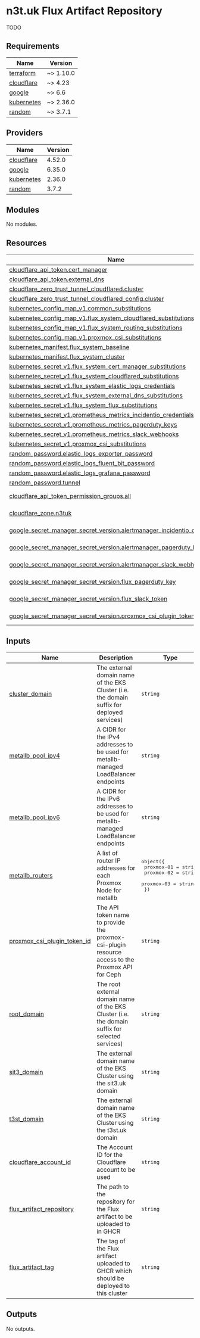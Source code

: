 # n3t.uk Flux Artifact Repository

TODO

<!-- terraform-docs-start -->
<!-- prettier-ignore-start -->

## Requirements

| Name | Version |
|------|---------|
| <a name="requirement_terraform"></a> [terraform](#requirement\_terraform) | ~> 1.10.0 |
| <a name="requirement_cloudflare"></a> [cloudflare](#requirement\_cloudflare) | ~> 4.23 |
| <a name="requirement_google"></a> [google](#requirement\_google) | ~> 6.6 |
| <a name="requirement_kubernetes"></a> [kubernetes](#requirement\_kubernetes) | ~> 2.36.0 |
| <a name="requirement_random"></a> [random](#requirement\_random) | ~> 3.7.1 |

## Providers

| Name | Version |
|------|---------|
| <a name="provider_cloudflare"></a> [cloudflare](#provider\_cloudflare) | 4.52.0 |
| <a name="provider_google"></a> [google](#provider\_google) | 6.35.0 |
| <a name="provider_kubernetes"></a> [kubernetes](#provider\_kubernetes) | 2.36.0 |
| <a name="provider_random"></a> [random](#provider\_random) | 3.7.2 |

## Modules

No modules.

## Resources

| Name | Type |
|------|------|
| [cloudflare_api_token.cert_manager](https://registry.terraform.io/providers/cloudflare/cloudflare/latest/docs/resources/api_token) | resource |
| [cloudflare_api_token.external_dns](https://registry.terraform.io/providers/cloudflare/cloudflare/latest/docs/resources/api_token) | resource |
| [cloudflare_zero_trust_tunnel_cloudflared.cluster](https://registry.terraform.io/providers/cloudflare/cloudflare/latest/docs/resources/zero_trust_tunnel_cloudflared) | resource |
| [cloudflare_zero_trust_tunnel_cloudflared_config.cluster](https://registry.terraform.io/providers/cloudflare/cloudflare/latest/docs/resources/zero_trust_tunnel_cloudflared_config) | resource |
| [kubernetes_config_map_v1.common_substitutions](https://registry.terraform.io/providers/hashicorp/kubernetes/latest/docs/resources/config_map_v1) | resource |
| [kubernetes_config_map_v1.flux_system_cloudflared_substitutions](https://registry.terraform.io/providers/hashicorp/kubernetes/latest/docs/resources/config_map_v1) | resource |
| [kubernetes_config_map_v1.flux_system_routing_substitutions](https://registry.terraform.io/providers/hashicorp/kubernetes/latest/docs/resources/config_map_v1) | resource |
| [kubernetes_config_map_v1.proxmox_csi_substitutions](https://registry.terraform.io/providers/hashicorp/kubernetes/latest/docs/resources/config_map_v1) | resource |
| [kubernetes_manifest.flux_system_baseline](https://registry.terraform.io/providers/hashicorp/kubernetes/latest/docs/resources/manifest) | resource |
| [kubernetes_manifest.flux_system_cluster](https://registry.terraform.io/providers/hashicorp/kubernetes/latest/docs/resources/manifest) | resource |
| [kubernetes_secret_v1.flux_system_cert_manager_substitutions](https://registry.terraform.io/providers/hashicorp/kubernetes/latest/docs/resources/secret_v1) | resource |
| [kubernetes_secret_v1.flux_system_cloudflared_substitutions](https://registry.terraform.io/providers/hashicorp/kubernetes/latest/docs/resources/secret_v1) | resource |
| [kubernetes_secret_v1.flux_system_elastic_logs_credentials](https://registry.terraform.io/providers/hashicorp/kubernetes/latest/docs/resources/secret_v1) | resource |
| [kubernetes_secret_v1.flux_system_external_dns_substitutions](https://registry.terraform.io/providers/hashicorp/kubernetes/latest/docs/resources/secret_v1) | resource |
| [kubernetes_secret_v1.flux_system_flux_substitutions](https://registry.terraform.io/providers/hashicorp/kubernetes/latest/docs/resources/secret_v1) | resource |
| [kubernetes_secret_v1.prometheus_metrics_incidentio_credentials](https://registry.terraform.io/providers/hashicorp/kubernetes/latest/docs/resources/secret_v1) | resource |
| [kubernetes_secret_v1.prometheus_metrics_pagerduty_keys](https://registry.terraform.io/providers/hashicorp/kubernetes/latest/docs/resources/secret_v1) | resource |
| [kubernetes_secret_v1.prometheus_metrics_slack_webhooks](https://registry.terraform.io/providers/hashicorp/kubernetes/latest/docs/resources/secret_v1) | resource |
| [kubernetes_secret_v1.proxmox_csi_substitutions](https://registry.terraform.io/providers/hashicorp/kubernetes/latest/docs/resources/secret_v1) | resource |
| [random_password.elastic_logs_exporter_password](https://registry.terraform.io/providers/hashicorp/random/latest/docs/resources/password) | resource |
| [random_password.elastic_logs_fluent_bit_password](https://registry.terraform.io/providers/hashicorp/random/latest/docs/resources/password) | resource |
| [random_password.elastic_logs_grafana_password](https://registry.terraform.io/providers/hashicorp/random/latest/docs/resources/password) | resource |
| [random_password.tunnel](https://registry.terraform.io/providers/hashicorp/random/latest/docs/resources/password) | resource |
| [cloudflare_api_token_permission_groups.all](https://registry.terraform.io/providers/cloudflare/cloudflare/latest/docs/data-sources/api_token_permission_groups) | data source |
| [cloudflare_zone.n3tuk](https://registry.terraform.io/providers/cloudflare/cloudflare/latest/docs/data-sources/zone) | data source |
| [google_secret_manager_secret_version.alertmanager_incidentio_credentials](https://registry.terraform.io/providers/hashicorp/google/latest/docs/data-sources/secret_manager_secret_version) | data source |
| [google_secret_manager_secret_version.alertmanager_pagerduty_key](https://registry.terraform.io/providers/hashicorp/google/latest/docs/data-sources/secret_manager_secret_version) | data source |
| [google_secret_manager_secret_version.alertmanager_slack_webhooks](https://registry.terraform.io/providers/hashicorp/google/latest/docs/data-sources/secret_manager_secret_version) | data source |
| [google_secret_manager_secret_version.flux_pagerduty_key](https://registry.terraform.io/providers/hashicorp/google/latest/docs/data-sources/secret_manager_secret_version) | data source |
| [google_secret_manager_secret_version.flux_slack_token](https://registry.terraform.io/providers/hashicorp/google/latest/docs/data-sources/secret_manager_secret_version) | data source |
| [google_secret_manager_secret_version.proxmox_csi_plugin_token_secret](https://registry.terraform.io/providers/hashicorp/google/latest/docs/data-sources/secret_manager_secret_version) | data source |

## Inputs

| Name | Description | Type | Default | Required |
|------|-------------|------|---------|:--------:|
| <a name="input_cluster_domain"></a> [cluster\_domain](#input\_cluster\_domain) | The external domain name of the EKS Cluster (i.e. the domain suffix for deployed services) | `string` | n/a | yes |
| <a name="input_metallb_pool_ipv4"></a> [metallb\_pool\_ipv4](#input\_metallb\_pool\_ipv4) | A CIDR for the IPv4 addresses to be used for metallb-managed LoadBalancer endpoints | `string` | n/a | yes |
| <a name="input_metallb_pool_ipv6"></a> [metallb\_pool\_ipv6](#input\_metallb\_pool\_ipv6) | A CIDR for the IPv6 addresses to be used for metallb-managed LoadBalancer endpoints | `string` | n/a | yes |
| <a name="input_metallb_routers"></a> [metallb\_routers](#input\_metallb\_routers) | A list of router IP addresses for each Proxmox Node for metallb | <pre>object({<br/>    proxmox-01 = string<br/>    proxmox-02 = string<br/>    proxmox-03 = string<br/>  })</pre> | n/a | yes |
| <a name="input_proxmox_csi_plugin_token_id"></a> [proxmox\_csi\_plugin\_token\_id](#input\_proxmox\_csi\_plugin\_token\_id) | The API token name to provide the proxmox-csi-plugin resource access to the Proxmox API for Ceph | `string` | n/a | yes |
| <a name="input_root_domain"></a> [root\_domain](#input\_root\_domain) | The root external domain name of the EKS Cluster (i.e. the domain suffix for selected services) | `string` | n/a | yes |
| <a name="input_sit3_domain"></a> [sit3\_domain](#input\_sit3\_domain) | The external domain name of the EKS Cluster using the sit3.uk domain | `string` | n/a | yes |
| <a name="input_t3st_domain"></a> [t3st\_domain](#input\_t3st\_domain) | The external domain name of the EKS Cluster using the t3st.uk domain | `string` | n/a | yes |
| <a name="input_cloudflare_account_id"></a> [cloudflare\_account\_id](#input\_cloudflare\_account\_id) | The Account ID for the Cloudflare account to be used | `string` | `"e0d4aae3f32f077cd16bbc26f615738d"` | no |
| <a name="input_flux_artifact_repository"></a> [flux\_artifact\_repository](#input\_flux\_artifact\_repository) | The path to the repository for the Flux artifact to be uploaded to in GHCR | `string` | `"n3tuk/flux/baseline"` | no |
| <a name="input_flux_artifact_tag"></a> [flux\_artifact\_tag](#input\_flux\_artifact\_tag) | The tag of the Flux artifact uploaded to GHCR which should be deployed to this cluster | `string` | `"latest"` | no |

## Outputs

No outputs.

<!-- prettier-ignore-end -->
<!-- terraform-docs-end -->
